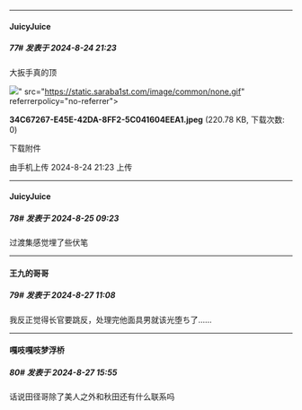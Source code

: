 ﻿
*****

####  JuicyJuice  
##### 77#       发表于 2024-8-24 21:23

大扳手真的顶

<img src="https://img.saraba1st.com/forum/202408/24/212349tv95h2uy5uh2y72w.jpeg" referrerpolicy="no-referrer">" src="https://static.saraba1st.com/image/common/none.gif" referrerpolicy="no-referrer">

<strong>34C67267-E45E-42DA-8FF2-5C041604EEA1.jpeg</strong> (220.78 KB, 下载次数: 0)

下载附件

由手机上传
2024-8-24 21:23 上传


*****

####  JuicyJuice  
##### 78#       发表于 2024-8-25 09:23

过渡集感觉埋了些伏笔


*****

####  王九的哥哥  
##### 79#       发表于 2024-8-27 11:08

我反正觉得长官要跳反，处理完他面具男就该光堕ち了……


*****

####  嘎吱嘎吱梦浮桥  
##### 80#       发表于 2024-8-27 15:55

话说田径哥除了美人之外和秋田还有什么联系吗

